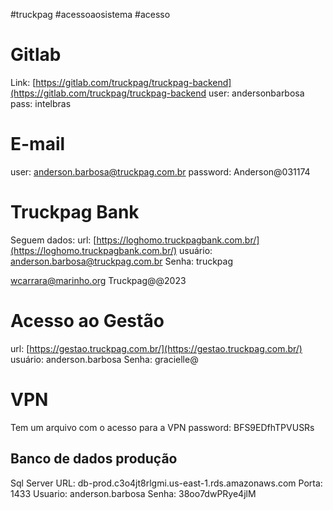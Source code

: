 #truckpag #acessoaosistema #acesso
# Gitlab
Link:
[https://gitlab.com/truckpag/truckpag-backend](https://gitlab.com/truckpag/truckpag-backend
user: andersonbarbosa
pass: intelbras
# E-mail
user: [anderson.barbosa@truckpag.com.br](mailto:anderson.barbosa@truckpag.com.br)
password: Anderson@031174
# Truckpag Bank
Seguem dados:
url: [https://loghomo.truckpagbank.com.br/](https://loghomo.truckpagbank.com.br/)
usuário: [anderson.barbosa@truckpag.com.br](mailto:anderson.barbosa@truckpag.com.br)
Senha: truckpag

wcarrara@marinho.org Truckpag@@2023
# Acesso ao Gestão
url: [https://gestao.truckpag.com.br/](https://gestao.truckpag.com.br/)
usuário: anderson.barbosa
Senha: gracielle@
# VPN
Tem um arquivo com o acesso para a VPN
password: BFS9EDfhTPVUSRs

## Banco de dados produção
Sql Server URL: db-prod.c3o4jt8rlgmi.us-east-1.rds.amazonaws.com Porta: 1433 Usuario: anderson.barbosa Senha: 38oo7dwPRye4jlM